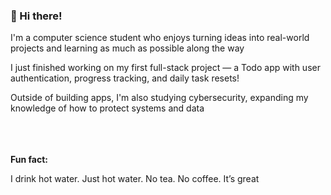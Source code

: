 ### 👋 Hi there!
I'm a computer science student who enjoys turning ideas into real-world projects and learning as much as possible along the way

I just finished working on my first full-stack project — a Todo app with user authentication, progress tracking, and daily task resets!

Outside of building apps, I'm also studying cybersecurity, expanding my knowledge of how to protect systems and data
<br><br><br><br>

**Fun fact:** 

I drink hot water. Just hot water. No tea. No coffee. It’s great
